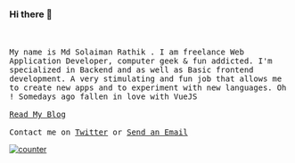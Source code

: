 

### Hi there 👋

<p align="center">
 
  <br><br>
  <samp>
My name is Md Solaiman Rathik . I am freelance Web Application Developer, computer geek & fun addicted. I'm specialized in Backend and as well as Basic frontend development. A very stimulating and fun job that allows me to create new apps and to experiment with new languages. Oh ! Somedays ago fallen in love with VueJS
       <br><br><a target="_blank" href="https://rathik.net">Read My Blog</a>
     <br><br>Contact me on <a target="_blank" href="https://twitter.com/md_rathik">Twitter</a> or <a href="mailto:mdrathik@gmail.com">Send an Email</a>
  </samp>
</p>

[![counter](https://endudbihhi3wlau.m.pipedream.net/)](http://tod.ly/3iOKHb2)
